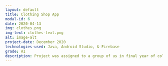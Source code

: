 ```yaml
---
layout: default
title: Clothing Shop App
modal-id: 6
date: 2020-04-13
img: clothes.png
img-text: clothes-text.png
alt: image-alt
project-date: December 2020
technologies-used: Java, Android Studio, & Firebase
grade: A1
description: Project was assigned to a group of us in final year of college. We had to create an Android app so we created an clothing store app. The user can sign up for the app and purchase items of clothing through the app. 
---
```

